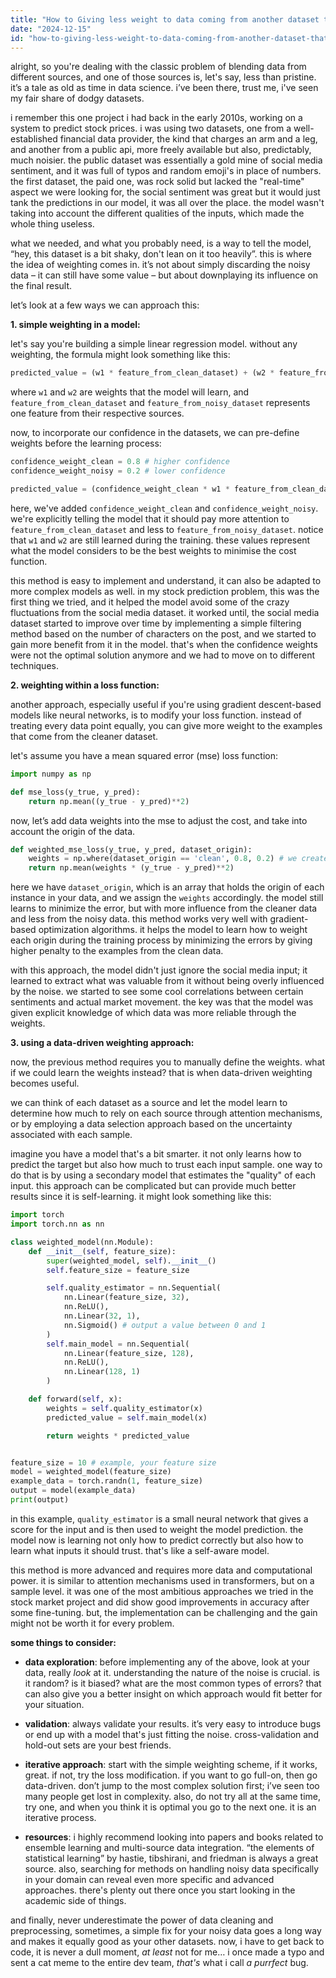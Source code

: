 ```yaml
---
title: "How to Giving less weight to data coming from another dataset that is noisy?"
date: "2024-12-15"
id: "how-to-giving-less-weight-to-data-coming-from-another-dataset-that-is-noisy"
---
```


alright, so you're dealing with the classic problem of blending data from different sources, and one of those sources is, let's say, less than pristine. it’s a tale as old as time in data science. i’ve been there, trust me, i've seen my fair share of dodgy datasets.

i remember this one project i had back in the early 2010s, working on a system to predict stock prices. i was using two datasets, one from a well-established financial data provider, the kind that charges an arm and a leg, and another from a public api, more freely available but also, predictably, much noisier. the public dataset was essentially a gold mine of social media sentiment, and it was full of typos and random emoji's in place of numbers. the first dataset, the paid one, was rock solid but lacked the "real-time" aspect we were looking for, the social sentiment was great but it would just tank the predictions in our model, it was all over the place. the model wasn't taking into account the different qualities of the inputs, which made the whole thing useless.

what we needed, and what you probably need, is a way to tell the model, “hey, this dataset is a bit shaky, don't lean on it too heavily”. this is where the idea of weighting comes in. it’s not about simply discarding the noisy data – it can still have some value – but about downplaying its influence on the final result.

let’s look at a few ways we can approach this:

**1. simple weighting in a model:**

let's say you're building a simple linear regression model. without any weighting, the formula might look something like this:

```python
predicted_value = (w1 * feature_from_clean_dataset) + (w2 * feature_from_noisy_dataset) + bias
```

where `w1` and `w2` are weights that the model will learn, and `feature_from_clean_dataset` and `feature_from_noisy_dataset` represents one feature from their respective sources.

now, to incorporate our confidence in the datasets, we can pre-define weights before the learning process:

```python
confidence_weight_clean = 0.8 # higher confidence
confidence_weight_noisy = 0.2 # lower confidence

predicted_value = (confidence_weight_clean * w1 * feature_from_clean_dataset) + (confidence_weight_noisy * w2 * feature_from_noisy_dataset) + bias
```

here, we've added `confidence_weight_clean` and `confidence_weight_noisy`. we're explicitly telling the model that it should pay more attention to `feature_from_clean_dataset` and less to `feature_from_noisy_dataset`. notice that `w1` and `w2` are still learned during the training. these values represent what the model considers to be the best weights to minimise the cost function.

this method is easy to implement and understand, it can also be adapted to more complex models as well. in my stock prediction problem, this was the first thing we tried, and it helped the model avoid some of the crazy fluctuations from the social media dataset. it worked until, the social media dataset started to improve over time by implementing a simple filtering method based on the number of characters on the post, and we started to gain more benefit from it in the model. that's when the confidence weights were not the optimal solution anymore and we had to move on to different techniques.

**2. weighting within a loss function:**

another approach, especially useful if you're using gradient descent-based models like neural networks, is to modify your loss function. instead of treating every data point equally, you can give more weight to the examples that come from the cleaner dataset.

let's assume you have a mean squared error (mse) loss function:

```python
import numpy as np

def mse_loss(y_true, y_pred):
    return np.mean((y_true - y_pred)**2)
```
now, let’s add data weights into the mse to adjust the cost, and take into account the origin of the data.

```python
def weighted_mse_loss(y_true, y_pred, dataset_origin):
    weights = np.where(dataset_origin == 'clean', 0.8, 0.2) # we create weights based on the data origin
    return np.mean(weights * (y_true - y_pred)**2)
```

here we have `dataset_origin`, which is an array that holds the origin of each instance in your data, and we assign the `weights` accordingly. the model still learns to minimize the error, but with more influence from the cleaner data and less from the noisy data. this method works very well with gradient-based optimization algorithms. it helps the model to learn how to weight each origin during the training process by minimizing the errors by giving higher penalty to the examples from the clean data.

with this approach, the model didn't just ignore the social media input; it learned to extract what was valuable from it without being overly influenced by the noise. we started to see some cool correlations between certain sentiments and actual market movement. the key was that the model was given explicit knowledge of which data was more reliable through the weights.

**3. using a data-driven weighting approach:**

now, the previous method requires you to manually define the weights. what if we could learn the weights instead? that is when data-driven weighting becomes useful.

we can think of each dataset as a source and let the model learn to determine how much to rely on each source through attention mechanisms, or by employing a data selection approach based on the uncertainty associated with each sample.

imagine you have a model that's a bit smarter. it not only learns how to predict the target but also how much to trust each input sample. one way to do that is by using a secondary model that estimates the "quality" of each input. this approach can be complicated but can provide much better results since it is self-learning. it might look something like this:

```python
import torch
import torch.nn as nn

class weighted_model(nn.Module):
    def __init__(self, feature_size):
        super(weighted_model, self).__init__()
        self.feature_size = feature_size

        self.quality_estimator = nn.Sequential(
            nn.Linear(feature_size, 32),
            nn.ReLU(),
            nn.Linear(32, 1),
            nn.Sigmoid() # output a value between 0 and 1
        )
        self.main_model = nn.Sequential(
            nn.Linear(feature_size, 128),
            nn.ReLU(),
            nn.Linear(128, 1)
        )

    def forward(self, x):
        weights = self.quality_estimator(x)
        predicted_value = self.main_model(x)

        return weights * predicted_value


feature_size = 10 # example, your feature size
model = weighted_model(feature_size)
example_data = torch.randn(1, feature_size)
output = model(example_data)
print(output)

```

in this example, `quality_estimator` is a small neural network that gives a score for the input and is then used to weight the model prediction. the model now is learning not only how to predict correctly but also how to learn what inputs it should trust. that's like a self-aware model.

this method is more advanced and requires more data and computational power. it is similar to attention mechanisms used in transformers, but on a sample level. it was one of the most ambitious approaches we tried in the stock market project and did show good improvements in accuracy after some fine-tuning. but, the implementation can be challenging and the gain might not be worth it for every problem.

**some things to consider:**

*   **data exploration**: before implementing any of the above, look at your data, really *look* at it. understanding the nature of the noise is crucial. is it random? is it biased? what are the most common types of errors? that can also give you a better insight on which approach would fit better for your situation.

*   **validation**: always validate your results. it’s very easy to introduce bugs or end up with a model that's just fitting the noise. cross-validation and hold-out sets are your best friends.

*   **iterative approach**: start with the simple weighting scheme, if it works, great. if not, try the loss modification. if you want to go full-on, then go data-driven. don’t jump to the most complex solution first; i’ve seen too many people get lost in complexity. also, do not try all at the same time, try one, and when you think it is optimal you go to the next one. it is an iterative process.

*   **resources**: i highly recommend looking into papers and books related to ensemble learning and multi-source data integration. “the elements of statistical learning” by hastie, tibshirani, and friedman is always a great source. also, searching for methods on handling noisy data specifically in your domain can reveal even more specific and advanced approaches. there's plenty out there once you start looking in the academic side of things.

and finally, never underestimate the power of data cleaning and preprocessing, sometimes, a simple fix for your noisy data goes a long way and makes it equally good as your other datasets. now, i have to get back to code, it is never a dull moment, *at least* not for me… i once made a typo and sent a cat meme to the entire dev team, *that's* what i call *a purrfect* bug.

